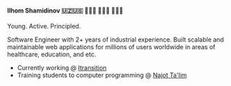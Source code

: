 #### Ilhom Shamidinov 🇺🇿🇺🇸 🏃🏽‍♂️ 🚴🏼‍♂️ 🏊🏼‍♀️

Young. Active. Principled.

Software Engineer with 2+ years of industrial experience. Built scalable and maintainable web applications for millions of users worldwide in areas of healthcare, education, and etc.

- Currently working @ [Itransition](https://www.itransition.com/)
- Training students to computer programming @ [Najot Ta'lim](https://najottalim.uz/)
